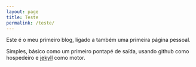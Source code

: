 ```yaml
---
layout: page
title: Teste
permalink: /teste/
---
```



Este é o meu primeiro blog, ligado a também uma primeira página pessoal.


Simples, básico como um primeiro pontapé de saída, usando github como hospedeiro e 
 [jekyll](https://jekyllrb.com/) como motor.


